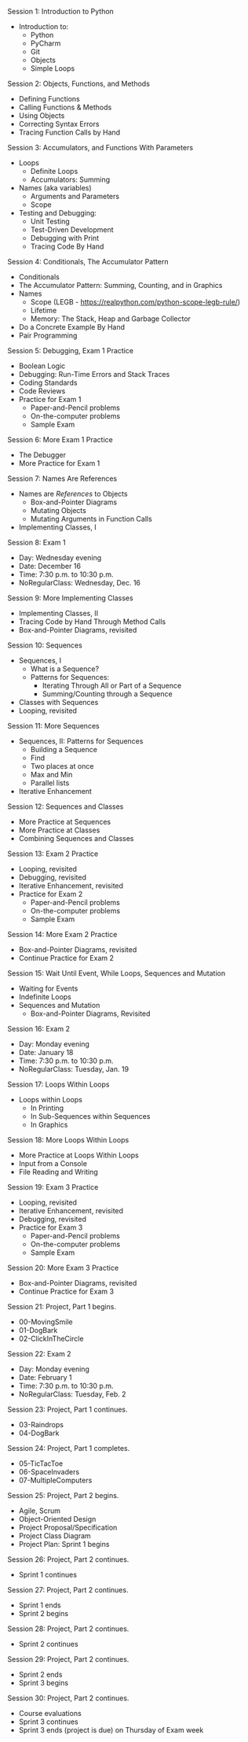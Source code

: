 Session 1: Introduction to Python
  - Introduction to:
    - Python
    - PyCharm
    - Git
    - Objects
    - Simple Loops


Session 2: Objects, Functions, and Methods
  - Defining Functions
  - Calling Functions & Methods
  - Using Objects
  - Correcting Syntax Errors
  - Tracing Function Calls by Hand


Session 3: Accumulators, and Functions With Parameters
  - Loops
    - Definite Loops
    - Accumulators: Summing
  - Names (aka variables)
    - Arguments and Parameters
    - Scope
  - Testing and Debugging:
    - Unit Testing
    - Test-Driven Development
    - Debugging with Print
    - Tracing Code By Hand


Session 4: Conditionals, The Accumulator Pattern
  - Conditionals
  - The Accumulator Pattern: Summing, Counting, and in Graphics
  - Names
    - Scope (LEGB - https://realpython.com/python-scope-legb-rule/)
    - Lifetime
    - Memory: The Stack, Heap and Garbage Collector
  - Do a Concrete Example By Hand
  - Pair Programming


Session 5: Debugging, Exam 1 Practice
  - Boolean Logic
  - Debugging: Run-Time Errors and Stack Traces
  - Coding Standards
  - Code Reviews
  - Practice for Exam 1
    - Paper-and-Pencil problems
    - On-the-computer problems
    - Sample Exam


Session 6: More Exam 1 Practice
  - The Debugger
  - More Practice for Exam 1


Session 7: Names Are References
  - Names are _References_ to Objects
    - Box-and-Pointer Diagrams
    - Mutating Objects
    - Mutating Arguments in Function Calls
  - Implementing Classes, I


Session 8: Exam 1
  - Day: Wednesday evening
  - Date: December 16
  - Time: 7:30 p.m. to 10:30 p.m.
  - NoRegularClass: Wednesday, Dec. 16


Session 9: More Implementing Classes
  - Implementing Classes, II
  - Tracing Code by Hand Through Method Calls
  - Box-and-Pointer Diagrams, revisited


Session 10: Sequences
  - Sequences, I
    - What is a Sequence?
    - Patterns for Sequences:
      - Iterating Through All or Part of a Sequence
      - Summing/Counting through a Sequence
  - Classes with Sequences
  - Looping, revisited


Session 11: More Sequences
  - Sequences, II: Patterns for Sequences
    - Building a Sequence
    - Find
    - Two places at once
    - Max and Min
    - Parallel lists
  - Iterative Enhancement


Session 12: Sequences and Classes
  - More Practice at Sequences
  - More Practice at Classes
  - Combining Sequences and Classes


Session 13: Exam 2 Practice
  - Looping, revisited
  - Debugging, revisited
  - Iterative Enhancement, revisited
  - Practice for Exam 2
    - Paper-and-Pencil problems
    - On-the-computer problems
    - Sample Exam


Session 14: More Exam 2 Practice
  - Box-and-Pointer Diagrams, revisited
  - Continue Practice for Exam 2


Session 15: Wait Until Event, While Loops, Sequences and Mutation
  - Waiting for Events
  - Indefinite Loops
  - Sequences and Mutation
    - Box-and-Pointer Diagrams, Revisited
    

Session 16: Exam 2
  - Day: Monday evening
  - Date: January 18
  - Time: 7:30 p.m. to 10:30 p.m.
  - NoRegularClass: Tuesday, Jan. 19


Session 17: Loops Within Loops
  - Loops within Loops
    - In Printing
    - In Sub-Sequences within Sequences
    - In Graphics
  

Session 18: More Loops Within Loops
  - More Practice at Loops Within Loops
  - Input from a Console
  - File Reading and Writing


Session 19: Exam 3 Practice
  - Looping, revisited
  - Iterative Enhancement, revisited
  - Debugging, revisited
  - Practice for Exam 3
    - Paper-and-Pencil problems
    - On-the-computer problems
    - Sample Exam


Session 20: More Exam 3 Practice
  - Box-and-Pointer Diagrams, revisited
  - Continue Practice for Exam 3


Session 21: Project, Part 1 begins.
  - 00-MovingSmile
  - 01-DogBark
  - 02-ClickInTheCircle

   
Session 22: Exam 2
  - Day: Monday evening
  - Date: February 1
  - Time: 7:30 p.m. to 10:30 p.m.
  - NoRegularClass: Tuesday, Feb. 2


Session 23: Project, Part 1 continues.
  - 03-Raindrops
  - 04-DogBark


Session 24: Project, Part 1 completes.
  - 05-TicTacToe
  - 06-SpaceInvaders
  - 07-MultipleComputers


Session 25:  Project, Part 2 begins.
  - Agile, Scrum
  - Object-Oriented Design
  - Project Proposal/Specification
  - Project Class Diagram
  - Project Plan: Sprint 1 begins


Session 26:  Project, Part 2 continues.
  - Sprint 1 continues


Session 27:  Project, Part 2 continues.
  - Sprint 1 ends
  - Sprint 2 begins


Session 28:  Project, Part 2 continues.
  - Sprint 2 continues

 
Session 29:  Project, Part 2 continues.
  - Sprint 2 ends
  - Sprint 3 begins


Session 30:  Project, Part 2 continues.
  - Course evaluations
  - Sprint 3 continues
  - Sprint 3 ends (project is due) on Thursday of Exam week
